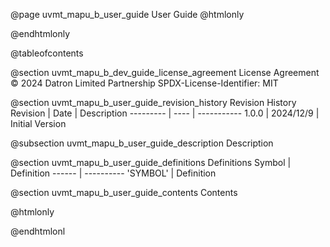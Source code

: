 @page uvmt_mapu_b_user_guide User Guide
@htmlonly
<div class="autonumbering">
@endhtmlonly


@tableofcontents


@section uvmt_mapu_b_dev_guide_license_agreement License Agreement
© 2024 Datron Limited Partnership
SPDX-License-Identifier: MIT


@section uvmt_mapu_b_user_guide_revision_history Revision History
Revision  | Date | Description
--------- | ---- | -----------
1.0.0 | 2024/12/9 | Initial Version

@subsection uvmt_mapu_b_user_guide_description Description


@section uvmt_mapu_b_user_guide_definitions Definitions
Symbol | Definition
------ | ----------
 'SYMBOL' | Definition


@section uvmt_mapu_b_user_guide_contents Contents


@htmlonly
</div>
@endhtmlonl